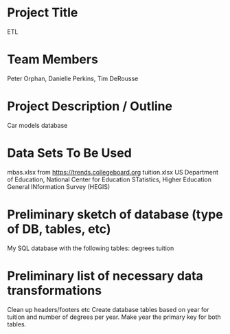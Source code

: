 # Project Title
ETL

# Team Members
Peter Orphan, Danielle Perkins, Tim DeRousse

# Project Description / Outline
Car models database

# Data Sets To Be Used
mbas.xlsx from https://trends.collegeboard.org
tuition.xlsx US Department of Education, National Center for Education STatistics, Higher Education General INformation Survey (HEGIS)

# Preliminary sketch of database (type of DB, tables, etc)
My SQL database with the following tables:
degrees
tuition


# Preliminary list of necessary data transformations
Clean up headers/footers etc
Create database tables based on year for tuition and number of degrees per year.
Make year the primary key for both tables.